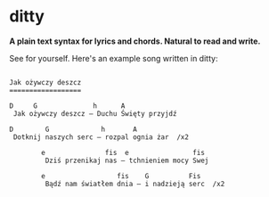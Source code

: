 ditty
=====

**A plain text syntax for lyrics and chords. Natural to read and write.**


See for yourself. Here's an example song written in ditty:

```

Jak ożywczy deszcz
==================

D     G              h      A
 Jak ożywczy deszcz – Duchu Święty przyjdź

D        G             h       A
 Dotknij naszych serc – rozpal ognia żar  /x2

        e               fis  e                fis
         Dziś przenikaj nas – tchnieniem mocy Swej
    
        e                  fis    G          Fis
         Bądź nam światłem dnia – i nadzieją serc  /x2

```
